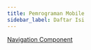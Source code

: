 ```yaml
---
title: Pemrograman Mobile
sidebar_label: Daftar Isi
---
```


[Navigation Component](./navigation-component.md)
